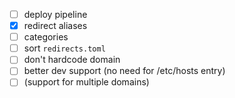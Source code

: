 
- [ ] deploy pipeline
- [x] redirect aliases
- [ ] categories
- [ ] sort `redirects.toml`
- [ ] don't hardcode domain
- [ ] better dev support (no need for /etc/hosts entry)
- [ ] (support for multiple domains)
